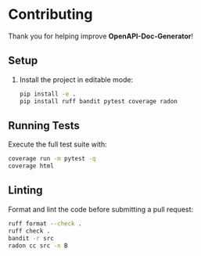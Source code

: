 # Contributing

Thank you for helping improve **OpenAPI-Doc-Generator**!

## Setup
1. Install the project in editable mode:
   ```bash
   pip install -e .
   pip install ruff bandit pytest coverage radon
   ```

## Running Tests
Execute the full test suite with:
```bash
coverage run -m pytest -q
coverage html
```

## Linting
Format and lint the code before submitting a pull request:
```bash
ruff format --check .
ruff check .
bandit -r src
radon cc src -n B
```
